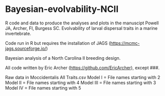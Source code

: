# Bayesian-evolvability-NCII
R code and data to produce the analyses and plots in the manuscipt Powell JA, Archer, FI, Burgess SC. Evolvability of larval dispersal traits in a marine invertebrate. 

Code run in R but requires the installation of JAGS (https://mcmc-jags.sourceforge.io/)

Bayesian analysis of a North Carolina II breeding design.

All code written by Eric Archer (https://github.com/EricArcher), except ###.

Raw data in Moccidentalis All Traits.csv
Model I = File names starting with 2
Model II = File names starting with 4
Model III = File names starting with 3
Model IV = File names starting with 5
